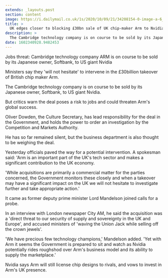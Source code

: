 ```yaml
--- 
extends: _layouts.post 
section: content 
image: https://i.dailymail.co.uk/1s/2020/10/09/21/34208154-0-image-a-6_1602275218111.jpg 
title: > 
  UK edges closer to blocking £30bn sale of UK chip-maker Arm to Nvidia 
description: > 
  The Cambridge technology company is on course to be sold by its Japanese owner, Softbank, to US giant Nvidia.But critics warn the deal poses a risk to jobs and could threaten Arm's global success.A spokesman said: 'Arm is an important part of the UK's tech sector and makes a significant contribution to the UK economy.'Yet with Arm it seems the Government is prepared to sit and watch as Nvidia potentially rides roughshod over Arm's business model and its ability to supply the marketplace.'Nvidia says Arm will still license chip designs to rivals, and vows to invest in Arm's UK presence. 
date: 1602340928.9482453 
--- 
```

Jobs threat: Cambridge technology company ARM is on course to be sold by its Japanese owner, Softbank, to US giant Nvidia

Ministers say they 'will not hesitate' to intervene in the £30billion takeover of British chip maker Arm.

The Cambridge technology company is on course to be sold by its Japanese owner, Softbank, to US giant Nvidia.

But critics warn the deal poses a risk to jobs and could threaten Arm's global success.

Oliver Dowden, the Culture Secretary, has lead responsibility for the deal in the Government, and holds the power to order an investigation by the Competition and Markets Authority.

He has so far remained silent, but the business department is also thought to be weighing the deal.

Yesterday officials paved the way for a potential intervention. A spokesman said: 'Arm is an important part of the UK's tech sector and makes a significant contribution to the UK economy.

'While acquisitions are primarily a commercial matter for the parties concerned, the Government monitors these closely and when a takeover may have a significant impact on the UK we will not hesitate to investigate further and take appropriate action.'

It came as former deputy prime minister Lord Mandelson joined calls for a probe.

In an interview with London newspaper City AM, he said the acquisition was a 'direct threat to our security of supply and sovereignty in the UK and Europe', and accused ministers of 'waving the Union Jack while selling off the crown jewels'.

'We have precious few technology champions,' Mandelson added. 'Yet with Arm it seems the Government is prepared to sit and watch as Nvidia potentially rides roughshod over Arm's business model and its ability to supply the marketplace.'

Nvidia says Arm will still license chip designs to rivals, and vows to invest in Arm's UK presence.